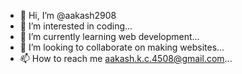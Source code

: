 - 👋 Hi, I’m @aakash2908
- 👀 I’m interested in coding...
- 🌱 I’m currently learning web development...
- 💞️ I’m looking to collaborate on making websites...
- 📫 How to reach me aakash.k.c.4508@gmail.com...

<!---
aakash2908/aakash2908 is a ✨ special ✨ repository because its `README.md` (this file) appears on your GitHub profile.
You can click the Preview link to take a look at your changes.
--->
